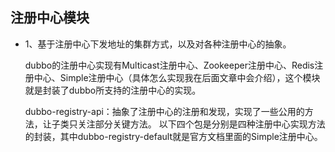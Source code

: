 ## 注册中心模块
  * 1、基于注册中心下发地址的集群方式，以及对各种注册中心的抽象。
      
      dubbo的注册中心实现有Multicast注册中心、Zookeeper注册中心、Redis注册中心、Simple注册中心（具体怎么实现我在后面文章中会介绍），这个模块就是封装了dubbo所支持的注册中心的实现。
     
      dubbo-registry-api：抽象了注册中心的注册和发现，实现了一些公用的方法，让子类只关注部分关键方法。
      以下四个包是分别是四种注册中心实现方法的封装，其中dubbo-registry-default就是官方文档里面的Simple注册中心。